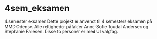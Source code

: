 # 4sem_eksamen
 4.semester eksamen
 Dette projekt er anvendt til 4 semesters eksamen på MMD Odense.
 Alle rettigheder påfalder Anne-Sofie Toudal Andersen og Stephanie Fallesen.
 Disse to personer er med UI valgfag.
